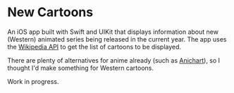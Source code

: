 # New Cartoons

An iOS app built with Swift and UIKit that displays information about new (Western) animated series being released in the current year. The app uses the [Wikipedia API](https://www.mediawiki.org/wiki/API:Main_page) to get the list of cartoons to be displayed.

There are plenty of alternatives for anime already (such as [Anichart](https://anichart.net/Winter-2022)), so I thought I'd make something for Western cartoons.

Work in progress.

